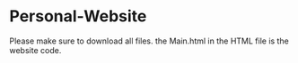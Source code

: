 # Personal-Website
Please make sure to download all files. the Main.html in the HTML file is the website code.
